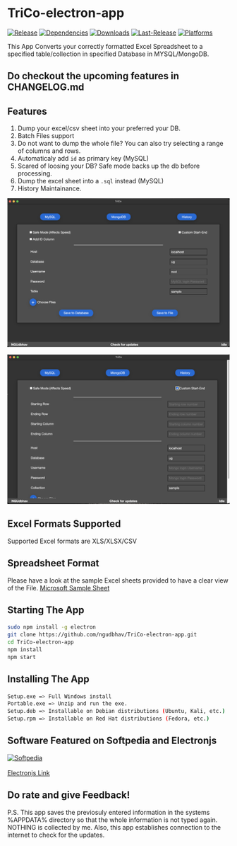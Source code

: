 # TriCo-electron-app

[![Release](https://img.shields.io/badge/Release-3.0.0-green.svg)](https://github.com/ngudbhav/TriCo-electron-app/releases)
[![Dependencies](https://img.shields.io/david/ngudbhav/TriCo-electron-app.svg)](https://github.com/ngudbhav/TriCo-electron-app/blob/master/package.json)
[![Downloads](https://img.shields.io/github/downloads/ngudbhav/TriCo-electron-app/total.svg)](https://github.com/ngudbhav/TriCo-electron-app/releases)
[![Last-Release](https://img.shields.io/github/release-date/ngudbhav/TriCo-electron-app.svg)](https://github.com/ngudbhav/TriCo-electron-app/releases)
[![Platforms](https://img.shields.io/badge/platform-win%20%7C%20deb%20%7C%20rpm-green.svg)](https://github.com/ngudbhav/TriCo-electron-app/releases)

This App Converts your correctly formatted Excel Spreadsheet to a specified table/collection in specified Database in MYSQL/MongoDB.

## Do checkout the upcoming features in CHANGELOG.md

## Features
1. Dump your excel/csv sheet into your preferred your DB.
2. Batch Files support
3. Do not want to dump the whole file? You can also try selecting a range of columns and rows.
4. Automaticaly add `id` as primary key (MySQL)
5. Scared of loosing your DB? Safe mode backs up the db before processing.
6. Dump the excel sheet into a `.sql` instead (MySQL)
7. History Maintainance.

![mysql.png](images/screenshots/mysql.png)

![mongo.png](images/screenshots/mongo.png)

## Excel Formats Supported
Supported Excel formats are XLS/XLSX/CSV

## Spreadsheet Format
Please have a look at the sample Excel sheets provided to have a clear view of the File. <a href="https://go.microsoft.com/fwlink/?LinkID=521962">Microsoft Sample Sheet</a>

## Starting The App
```sh
sudo npm install -g electron
git clone https://github.com/ngudbhav/TriCo-electron-app.git
cd TriCo-electron-app
npm install
npm start
```

## Installing The App
```sh
Setup.exe => Full Windows install
Portable.exe => Unzip and run the exe.
Setup.deb => Installable on Debian distributions (Ubuntu, Kali, etc.)
Setup.rpm => Installable on Red Hat distributions (Fedora, etc.) 
```

## Software Featured on Softpedia and Electronjs
<a href="https://www.softpedia.com/get/Internet/Servers/Database-Utils/TriCO.shtml"><img src="images/soft.png" alt="Softpedia" /></a><br><br>
<a href="https://electronjs.org/apps/trico">Electronjs Link</a>

## Do rate and give Feedback!

P.S. This app saves the previosuly entered information in the systems %APPDATA% directory so that the whole information is not typed again.
NOTHING is collected by me. Also, this app establishes connection to the internet to check for the updates.
